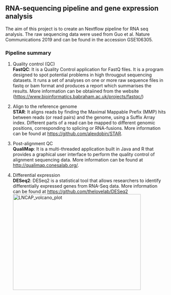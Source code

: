 ## RNA-sequencing pipeline and gene expression analysis </br>
The aim of this project is to create an Nextflow pipeline for RNA seq analysis. The raw sequencing data were used from Guo et al. Nature Communications 2019 and can be found in the accession GSE106305. <br>
<h3>Pipeline summary</h3>

  1) Quality control (QC)<br/>
    **FastQC**: It is a Quality Control application for FastQ files. 
    It is a program designed to spot potential problems in high througput sequencing datasets. It runs a set of analyses on one or more raw sequence files in fastq or bam format and produces a report which summarises the results. More information can be obtaiined from the website (https://www.bioinformatics.babraham.ac.uk/projects/fastqc/)
  2) Align to the reference genome<br/>
    **STAR**: It aligns reads by finding the Maximal Mappable Prefix (MMP) hits between reads (or read pairs) and the genome, using a Suffix Array index. Different parts of a read can be mapped to different genomic positions, corresponding to splicing or RNA-fusions. More information can be found at https://github.com/alexdobin/STAR.
  3) Post-alignment QC<br/>
    **QualiMap**: It is a multi-threaded application built in Java and R that provides a graphical user interface to perform the quality control of alignment sequencing data. More information can be found at http://qualimap.conesalab.org/.
  
  4) Differential expression <br/>
    **DESeq2**: DESeq2 is a statistical tool that allows researchers to identify differentially expressed genes from RNA-Seq data. More information can be found at https://github.com/thelovelab/DESeq2 <br/>
     <img width="400" height="300" alt="LNCAP_volcano_plot" src="https://github.com/user-attachments/assets/6c8ce0d8-140e-4627-8e72-83f409aa2ce4" />

